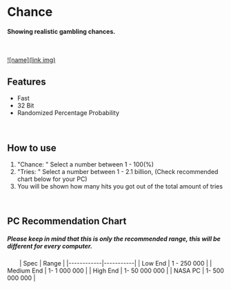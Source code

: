 # Chance

#### Showing realistic gambling chances.
 

[![name](link img)](urlg)


## Features
- Fast
- 32 Bit
- Randomized Percentage Probability

 
## How to use

1. "Chance: " Select a number between 1 - 100(%)
2. "Tries: " Select a number between 1 - 2.1 billion, (Check recommended chart below for your PC)
3. You will be shown how many hits you got out of the total amount of tries


 
 
## PC Recommendation Chart
##### *Please keep in mind that this is only the recommended range, this will be different for every computer.*

⠀
⠀
| Spec         | Range     |
|------------|-----------|
| Low End    | 1 - 250 000  |
| Medium End | 1- 1 000 000 |
| High End   | 1- 50 000 000 |
| NASA PC    | 1- 500 000 000 |

